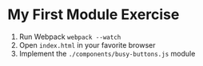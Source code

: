 # My First Module Exercise

1. Run Webpack `webpack --watch`
2. Open `index.html` in your favorite browser
3. Implement the `./components/busy-buttons.js` module
